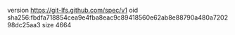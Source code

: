 version https://git-lfs.github.com/spec/v1
oid sha256:fbdfa718854cea9e4fba8eac9c89418560e62ab8e88790a480a720298dc25aa3
size 4664
